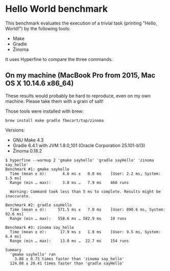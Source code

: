 # Hello World benchmark

This benchmark evaluates the execution of a trivial task (printing "Hello, World!") by the following tools:

- Make
- Gradle
- Žinoma

It uses Hyperfine to compare the three commands.

## On my machine (MacBook Pro from 2015, Mac OS X 10.14.6 x86_64)

These results would probably be hard to reproduce, even on my own machine. Please take them with a grain of salt!

Those tools were installed with brew:

```shell script
brew install make gradle fbecart/tap/zinoma
```

Versions:

- GNU Make 4.3
- Gradle 6.4.1 with JVM 1.8.0_101 (Oracle Corporation 25.101-b13)
- Žinoma 0.18.2

```shell script
$ hyperfine --warmup 2 'gmake sayhello' 'gradle sayHello' 'zinoma say_hello'
Benchmark #1: gmake sayhello
  Time (mean ± σ):       4.6 ms ±   0.8 ms    [User: 2.2 ms, System: 1.5 ms]
  Range (min … max):     3.8 ms …   7.9 ms    460 runs

  Warning: Command took less than 5 ms to complete. Results might be inaccurate.

Benchmark #2: gradle sayHello
  Time (mean ± σ):     571.5 ms ±   7.0 ms    [User: 890.6 ms, System: 92.6 ms]
  Range (min … max):   558.6 ms … 582.9 ms    10 runs

Benchmark #3: zinoma say_hello
  Time (mean ± σ):      17.9 ms ±   1.8 ms    [User: 9.5 ms, System: 6.4 ms]
  Range (min … max):    13.0 ms …  22.7 ms    154 runs

Summary
  'gmake sayhello' ran
    3.88 ± 0.75 times faster than 'zinoma say_hello'
  124.08 ± 20.41 times faster than 'gradle sayHello'
```

